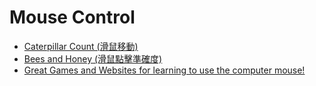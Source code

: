 # Mouse Control
- [Caterpillar Count (滑鼠移動)](http://tvokids.com/preschool/games/caterpillar-count)
- [Bees and Honey (滑鼠點擊準確度)](http://tvokids.com/preschool/games/bees-and-honey)
- [Great Games and Websites for learning to use the computer mouse!](http://nestechparents.blogspot.tw/)
